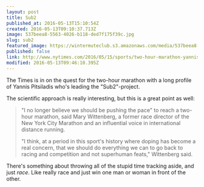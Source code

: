 ```yaml
---
layout: post
title: Sub2
published_at: 2016-05-13T15:10:54Z
created: 2016-05-13T09:10:37.713Z
image: 537beea8-5563-4026-b118-ded7f175f39c.jpg
slug: sub2
featured_image: https://wintermuteclub.s3.amazonaws.com/media/537beea8-5563-4026-b118-ded7f175f39c.jpg
published: false
link: http://www.nytimes.com/2016/05/15/sports/two-hour-marathon-yannis-pitsiladis.html
modified: 2016-05-13T09:46:10.395Z
---
```

The Times is in on the quest for the two-hour marathon with a long profile of Yannis Pitsiladis who's leading the "Sub2"-project.

The scientific approach is really interesting, but this is a great point as well:

> "I no longer believe we should be pushing the pace" to reach a two-hour marathon, said Mary Wittenberg, a former race director of the New York City Marathon and an influential voice in international distance running.
>
> "I think, at a period in this sport's history where doping has become a real concern, that we should do everything we can to go back to racing and competition and not superhuman feats," Wittenberg said.

There's something about throwing all of the stupid time tracking aside, and just _race_. Like really race and just win one man or woman in front of the other.
